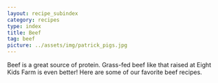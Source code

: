 ```yaml
---
layout: recipe_subindex
category: recipes
type: index
title: Beef
tag: beef
picture: ../assets/img/patrick_pigs.jpg
---
```


Beef is a great source of protein. Grass-fed beef like that raised at Eight Kids Farm is even better! Here are some of our favorite beef recipes.
